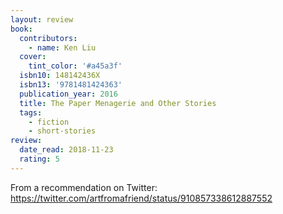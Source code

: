 ```yaml
---
layout: review
book:
  contributors:
    - name: Ken Liu
  cover:
    tint_color: '#a45a3f'
  isbn10: 148142436X
  isbn13: '9781481424363'
  publication_year: 2016
  title: The Paper Menagerie and Other Stories
  tags:
    - fiction
    - short-stories
review:
  date_read: 2018-11-23
  rating: 5
---
```


From a recommendation on Twitter: https://twitter.com/artfromafriend/status/910857338612887552
